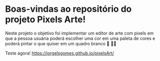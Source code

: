 # Boas-vindas ao repositório do projeto Pixels Arte! 

Neste projeto o objetivo foi implementar um editor de arte com pixels em que a pessoa usuária poderá escolher uma cor em uma paleta de cores e poderá pintar o que 
quiser em um quadro branco 🎨 🧑‍🎨

Teste agora!
https://jorgelsgomes.github.io/pixelsArt/
